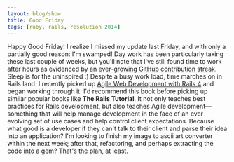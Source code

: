 ```yaml
---
layout: blog/show
title: Good Friday
tags: [ruby, rails, resolution 2014]
---
```


Happy Good Friday! I realize I missed my update last Friday, and with only a partially good reason: I'm swamped! Day work has been particularly taxing these last couple of weeks, but you'll note that I've still found time to work after hours as evidenced by an [ever-growing GitHub contribution streak](//github.com/dstrunk). Sleep is for the uninspired :) Despite a busy work load, time marches on in Rails land. I recently picked up [Agile Web Development with Rails 4](http://pragprog.com/book/rails4/agile-web-development-with-rails-4) and began working through it. I'd recommend this book before picking up similar popular books like **The Rails Tutorial**. It not only teaches best practices for Rails development, but also teaches Agile development—something that will help manage development in the face of an ever evolving set of use cases and help control client expectations. Because what good is a developer if they can't talk to their client and parse their idea into an application? I'm looking to finish my image to ascii art converter within the next week; after that, refactoring, and perhaps extracting the code into a gem? That's the plan, at least.
